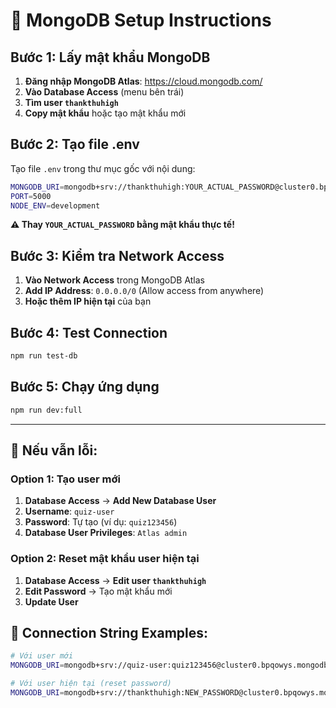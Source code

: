 # 🔐 MongoDB Setup Instructions

## Bước 1: Lấy mật khẩu MongoDB

1. **Đăng nhập MongoDB Atlas**: https://cloud.mongodb.com/
2. **Vào Database Access** (menu bên trái)
3. **Tìm user `thankthuhigh`** 
4. **Copy mật khẩu** hoặc tạo mật khẩu mới

## Bước 2: Tạo file .env

Tạo file `.env` trong thư mục gốc với nội dung:

```bash
MONGODB_URI=mongodb+srv://thankthuhigh:YOUR_ACTUAL_PASSWORD@cluster0.bpqowys.mongodb.net/examenglish?retryWrites=true&w=majority&appName=Cluster0
PORT=5000
NODE_ENV=development
```

**⚠️ Thay `YOUR_ACTUAL_PASSWORD` bằng mật khẩu thực tế!**

## Bước 3: Kiểm tra Network Access

1. **Vào Network Access** trong MongoDB Atlas
2. **Add IP Address**: `0.0.0.0/0` (Allow access from anywhere)
3. **Hoặc thêm IP hiện tại** của bạn

## Bước 4: Test Connection

```bash
npm run test-db
```

## Bước 5: Chạy ứng dụng

```bash
npm run dev:full
```

---

## 🔧 Nếu vẫn lỗi:

### Option 1: Tạo user mới
1. **Database Access** → **Add New Database User**
2. **Username**: `quiz-user`  
3. **Password**: Tự tạo (ví dụ: `quiz123456`)
4. **Database User Privileges**: `Atlas admin`

### Option 2: Reset mật khẩu user hiện tại
1. **Database Access** → **Edit user `thankthuhigh`**
2. **Edit Password** → Tạo mật khẩu mới
3. **Update User**

## 🎯 Connection String Examples:

```bash
# Với user mới
MONGODB_URI=mongodb+srv://quiz-user:quiz123456@cluster0.bpqowys.mongodb.net/examenglish?retryWrites=true&w=majority&appName=Cluster0

# Với user hiện tại (reset password)
MONGODB_URI=mongodb+srv://thankthuhigh:NEW_PASSWORD@cluster0.bpqowys.mongodb.net/examenglish?retryWrites=true&w=majority&appName=Cluster0
```
